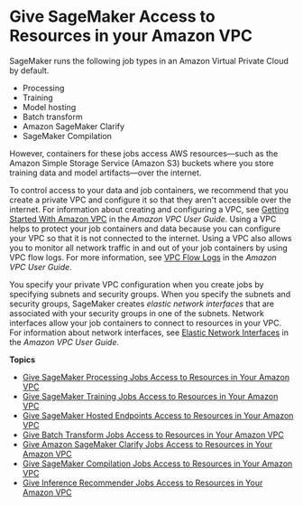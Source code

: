 # Give SageMaker Access to Resources in your Amazon VPC<a name="infrastructure-give-access"></a>

SageMaker runs the following job types in an Amazon Virtual Private Cloud by default\. 
+ Processing
+ Training
+ Model hosting
+ Batch transform
+ Amazon SageMaker Clarify
+ SageMaker Compilation

However, containers for these jobs access AWS resources—such as the Amazon Simple Storage Service \(Amazon S3\) buckets where you store training data and model artifacts—over the internet\.

To control access to your data and job containers, we recommend that you create a private VPC and configure it so that they aren't accessible over the internet\. For information about creating and configuring a VPC, see [Getting Started With Amazon VPC](https://docs.aws.amazon.com/AmazonVPC/latest/UserGuide/getting-started-ipv4.html) in the *Amazon VPC User Guide*\. Using a VPC helps to protect your job containers and data because you can configure your VPC so that it is not connected to the internet\. Using a VPC also allows you to monitor all network traffic in and out of your job containers by using VPC flow logs\. For more information, see [VPC Flow Logs](https://docs.aws.amazon.com/AmazonVPC/latest/UserGuide/flow-logs.html) in the *Amazon VPC User Guide*\.

You specify your private VPC configuration when you create jobs by specifying subnets and security groups\. When you specify the subnets and security groups, SageMaker creates *elastic network interfaces* that are associated with your security groups in one of the subnets\. Network interfaces allow your job containers to connect to resources in your VPC\. For information about network interfaces, see [Elastic Network Interfaces](https://docs.aws.amazon.com/AmazonVPC/latest/UserGuide/VPC_ElasticNetworkInterfaces.html) in the *Amazon VPC User Guide*\.

**Topics**
+ [Give SageMaker Processing Jobs Access to Resources in Your Amazon VPC](process-vpc.md)
+ [Give SageMaker Training Jobs Access to Resources in Your Amazon VPC](train-vpc.md)
+ [Give SageMaker Hosted Endpoints Access to Resources in Your Amazon VPC](host-vpc.md)
+ [Give Batch Transform Jobs Access to Resources in Your Amazon VPC](batch-vpc.md)
+ [Give Amazon SageMaker Clarify Jobs Access to Resources in Your Amazon VPC](clarify-vpc.md)
+ [Give SageMaker Compilation Jobs Access to Resources in Your Amazon VPC](neo-vpc.md)
+ [Give Inference Recommender Jobs Access to Resources in Your Amazon VPC](inference-recommender-vpc-access.md)